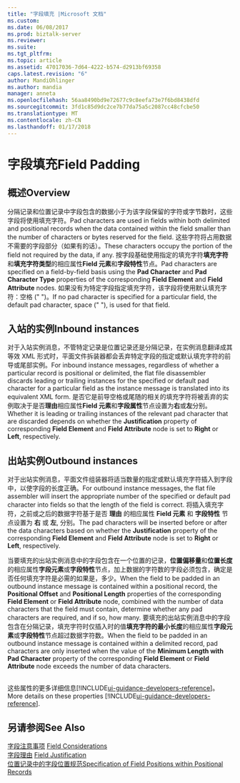 ```yaml
---
title: "字段填充 |Microsoft 文档"
ms.custom: 
ms.date: 06/08/2017
ms.prod: biztalk-server
ms.reviewer: 
ms.suite: 
ms.tgt_pltfrm: 
ms.topic: article
ms.assetid: 47017036-7d64-4222-b574-d2913bf69358
caps.latest.revision: "6"
author: MandiOhlinger
ms.author: mandia
manager: anneta
ms.openlocfilehash: 56aa8490bd9e72677c9c8eefa73e7f6bd8438dfd
ms.sourcegitcommit: 3fd1c85d9dc2ce7b77da75a5c2087cc48cfcbe50
ms.translationtype: MT
ms.contentlocale: zh-CN
ms.lasthandoff: 01/17/2018
---
```

# <a name="field-padding"></a><span data-ttu-id="f1438-102">字段填充</span><span class="sxs-lookup"><span data-stu-id="f1438-102">Field Padding</span></span>

## <a name="overview"></a><span data-ttu-id="f1438-103">概述</span><span class="sxs-lookup"><span data-stu-id="f1438-103">Overview</span></span>

<span data-ttu-id="f1438-104">分隔记录和位置记录中字段包含的数据小于为该字段保留的字符或字节数时，这些字段将使用填充字符。</span><span class="sxs-lookup"><span data-stu-id="f1438-104">Pad characters are used in fields within both delimited and positional records when the data contained within the field smaller than the number of characters or bytes reserved for the field.</span></span> <span data-ttu-id="f1438-105">这些字符将占用数据不需要的字段部分（如果有的话）。</span><span class="sxs-lookup"><span data-stu-id="f1438-105">These characters occupy the portion of the field not required by the data, if any.</span></span> <span data-ttu-id="f1438-106">按字段基础使用指定的填充字符**填充字符**和**填充字符类型**的相应属性**Field 元素**和**字段特性**节点。</span><span class="sxs-lookup"><span data-stu-id="f1438-106">Pad characters are specified on a field-by-field basis using the  **Pad Character** and **Pad Character Type** properties of the corresponding **Field Element** and **Field Attribute** nodes.</span></span> <span data-ttu-id="f1438-107">如果没有为特定字段指定填充字符，该字段将使用默认填充字符：空格 (" ")。</span><span class="sxs-lookup"><span data-stu-id="f1438-107">If no pad character is specified for a particular field, the default pad character, space (" "), is used for that field.</span></span>  
  
## <a name="inbound-instances"></a><span data-ttu-id="f1438-108">入站的实例</span><span class="sxs-lookup"><span data-stu-id="f1438-108">Inbound instances</span></span>
 <span data-ttu-id="f1438-109">对于入站实例消息，不管特定记录是位置记录还是分隔记录，在实例消息翻译成其等效 XML 形式时，平面文件拆装器都会丢弃特定字段的指定或默认填充字符的前导或尾部实例。</span><span class="sxs-lookup"><span data-stu-id="f1438-109">For inbound instance messages, regardless of whether a particular record is positional or delimited, the flat file disassembler discards leading or trailing instances for the specified or default pad character for a particular field as the instance message is translated into its equivalent XML form.</span></span> <span data-ttu-id="f1438-110">是否它是前导空格或尾随的相关的填充字符将被丢弃的实例取决于是否**理由**相应属性**Field 元素**和**字段属性**节点设置为**右**或**左**分别。</span><span class="sxs-lookup"><span data-stu-id="f1438-110">Whether it is leading or trailing instances of the relevant pad character that are discarded depends on whether the **Justification** property of corresponding **Field Element** and **Field Attribute** node is set to **Right** or **Left**, respectively.</span></span>  

## <a name="outbound-instances"></a><span data-ttu-id="f1438-111">出站实例</span><span class="sxs-lookup"><span data-stu-id="f1438-111">Outbound instances</span></span>  
 <span data-ttu-id="f1438-112">对于出站实例消息，平面文件组装器将适当数量的指定或默认填充字符插入到字段中，以使字段的长度正确。</span><span class="sxs-lookup"><span data-stu-id="f1438-112">For outbound instance messages, the flat file assembler will insert the appropriate number of the specified or default pad character into fields so that the length of the field is correct.</span></span> <span data-ttu-id="f1438-113">将插入填充字符，之前或之后的数据字符基于是否 **理由** 的相应属性 **Field 元素** 和 **字段特性** 节点设置为 **右** 或 **左**, 分别。</span><span class="sxs-lookup"><span data-stu-id="f1438-113">The pad characters will be inserted before or after the data characters based on whether the **Justification** property of the corresponding **Field Element** and **Field Attribute** node is set to **Right** or **Left**, respectively.</span></span>  
  
 <span data-ttu-id="f1438-114">当要填充的出站实例消息中的字段包含在一个位置的记录，**位置偏移量**和**位置长度**的相应属性**字段元素**或**字段特性**节点，加上数据的字符数的字段必须包含，确定是否任何填充字符是必需的如果是，多少。</span><span class="sxs-lookup"><span data-stu-id="f1438-114">When the field to be padded in an outbound instance message is contained within a positional record, the **Positional Offset** and **Positional Length** properties of the corresponding **Field Element** or **Field Attribute** node, combined with the number of data characters that the field must contain, determine whether any pad characters are required, and if so, how many.</span></span> <span data-ttu-id="f1438-115">要填充的出站实例消息中的字段包含在分隔记录，填充字符时仅插入时的值**填充字符的最小长度**的相应属性**字段元素**或**字段特性**节点超过数据字符数。</span><span class="sxs-lookup"><span data-stu-id="f1438-115">When the field to be padded in an outbound instance message is contained within a delimited record, pad characters are only inserted when the value of the **Minimum Length with Pad Character** property of the corresponding **Field Element** or **Field Attribute** node exceeds the number of data characters.</span></span>  

## 
<span data-ttu-id="f1438-116">这些属性的更多详细信息[!INCLUDE[ui-guidance-developers-reference](../includes/ui-guidance-developers-reference.md)]。</span><span class="sxs-lookup"><span data-stu-id="f1438-116">More details on these properties [!INCLUDE[ui-guidance-developers-reference](../includes/ui-guidance-developers-reference.md)].</span></span>

## <a name="see-also"></a><span data-ttu-id="f1438-117">另请参阅</span><span class="sxs-lookup"><span data-stu-id="f1438-117">See Also</span></span>  
 <span data-ttu-id="f1438-118">[字段注意事项](../core/field-considerations.md) </span><span class="sxs-lookup"><span data-stu-id="f1438-118">[Field Considerations](../core/field-considerations.md) </span></span>  
 <span data-ttu-id="f1438-119">[字段理由](../core/field-justification.md) </span><span class="sxs-lookup"><span data-stu-id="f1438-119">[Field Justification](../core/field-justification.md) </span></span>  
 [<span data-ttu-id="f1438-120">位置记录中的字段位置规范</span><span class="sxs-lookup"><span data-stu-id="f1438-120">Specification of Field Positions within Positional Records</span></span>](../core/specification-of-field-positions-within-positional-records.md)  